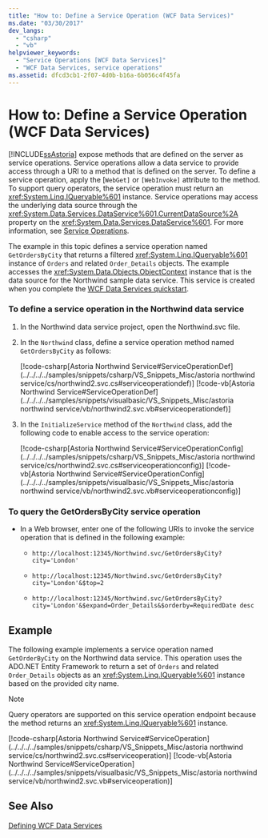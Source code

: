 ```yaml
---
title: "How to: Define a Service Operation (WCF Data Services)"
ms.date: "03/30/2017"
dev_langs: 
  - "csharp"
  - "vb"
helpviewer_keywords: 
  - "Service Operations [WCF Data Services]"
  - "WCF Data Services, service operations"
ms.assetid: dfcd3cb1-2f07-4d0b-b16a-6b056c4f45fa
---
```

# How to: Define a Service Operation (WCF Data Services)
[!INCLUDE[ssAstoria](../../../../includes/ssastoria-md.md)] expose methods that are defined on the server as service operations. Service operations allow a data service to provide access through a URI to a method that is defined on the server. To define a service operation, apply the [`WebGet]` or `[WebInvoke]` attribute to the method. To support query operators, the service operation must return an <xref:System.Linq.IQueryable%601> instance. Service operations may access the underlying data source through the <xref:System.Data.Services.DataService%601.CurrentDataSource%2A> property on the <xref:System.Data.Services.DataService%601>. For more information, see [Service Operations](../../../../docs/framework/data/wcf/service-operations-wcf-data-services.md).  
  
 The example in this topic defines a service operation named `GetOrdersByCity` that returns a filtered <xref:System.Linq.IQueryable%601> instance of `Orders` and related `Order_Details` objects. The example accesses the <xref:System.Data.Objects.ObjectContext> instance that is the data source for the Northwind sample data service. This service is created when you complete the [WCF Data Services quickstart](../../../../docs/framework/data/wcf/quickstart-wcf-data-services.md).  
  
### To define a service operation in the Northwind data service  
  
1.  In the Northwind data service project, open the Northwind.svc file.  
  
2.  In the `Northwind` class, define a service operation method named `GetOrdersByCity` as follows:  
  
     [!code-csharp[Astoria Northwind Service#ServiceOperationDef](../../../../samples/snippets/csharp/VS_Snippets_Misc/astoria northwind service/cs/northwind2.svc.cs#serviceoperationdef)]
     [!code-vb[Astoria Northwind Service#ServiceOperationDef](../../../../samples/snippets/visualbasic/VS_Snippets_Misc/astoria northwind service/vb/northwind2.svc.vb#serviceoperationdef)]  
  
3.  In the `InitializeService` method of the `Northwind` class, add the following code to enable access to the service operation:  
  
     [!code-csharp[Astoria Northwind Service#ServiceOperationConfig](../../../../samples/snippets/csharp/VS_Snippets_Misc/astoria northwind service/cs/northwind2.svc.cs#serviceoperationconfig)]
     [!code-vb[Astoria Northwind Service#ServiceOperationConfig](../../../../samples/snippets/visualbasic/VS_Snippets_Misc/astoria northwind service/vb/northwind2.svc.vb#serviceoperationconfig)]  
  
### To query the GetOrdersByCity service operation  
  
-   In a Web browser, enter one of the following URIs to invoke the service operation that is defined in the following example:  
  
    -   `http://localhost:12345/Northwind.svc/GetOrdersByCity?city='London'`  
  
    -   `http://localhost:12345/Northwind.svc/GetOrdersByCity?city='London'&$top=2`  
  
    -   `http://localhost:12345/Northwind.svc/GetOrdersByCity?city='London'&$expand=Order_Details&$orderby=RequiredDate desc`  
  
## Example  
 The following example implements a service operation named `GetOrderByCity` on the Northwind data service. This operation uses the ADO.NET Entity Framework to return a set of `Orders` and related `Order_Details` objects as an <xref:System.Linq.IQueryable%601> instance based on the provided city name.  
  
> [!NOTE]
>  Query operators are supported on this service operation endpoint because the method returns an <xref:System.Linq.IQueryable%601> instance.  
  
 [!code-csharp[Astoria Northwind Service#ServiceOperation](../../../../samples/snippets/csharp/VS_Snippets_Misc/astoria northwind service/cs/northwind2.svc.cs#serviceoperation)]
 [!code-vb[Astoria Northwind Service#ServiceOperation](../../../../samples/snippets/visualbasic/VS_Snippets_Misc/astoria northwind service/vb/northwind2.svc.vb#serviceoperation)]  
  
## See Also  
 [Defining WCF Data Services](../../../../docs/framework/data/wcf/defining-wcf-data-services.md)
